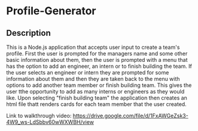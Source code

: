 # Profile-Generator

## Description

This is a Node.js application that accepts user input to create a team's profile. First the user is prompted for the managers name and some other basic information about them, then the user is prompted with a menu that has the option to add an engineer, an intern or to finish building the team. If the user selects an engineer or intern they are prompted for some information about them and then they are taken back to the menu with options to add another team member or finish building team. This gives the user tthe opportunity to add as many interns or engineers as they would like. Upon selecting "finish building team" the application then creates an html file thatt renders cards for each team member that the user created. 

Link to walkthrough video: https://drive.google.com/file/d/1FxAWGeZsk3-4W9_ws-LdSbbv60wWXWBH/view
